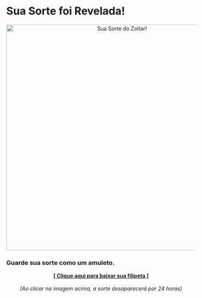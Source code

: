 # Sua Sorte foi Revelada!

<p align="center">
  <a href="https://zoltar-eta.vercel.app/api/quote">
    <img src="https://zoltar-eta.vercel.app/api/quote" alt="Sua Sorte do Zoltar!" width="600">
  </a>
</p>

### Guarde sua sorte como um amuleto.

<p align="center">
  <strong><a href="https://zoltar-eta.vercel.app/api/download-quote">[ Clique aqui para baixar sua filipeta ]</a></strong>
  <br/><br/>
  <i>(Ao clicar na imagem acima, a sorte desaparecerá por 24 horas)</i>
</p>